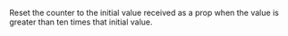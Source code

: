 Reset the counter to the initial value received as a prop when the value is greater than ten times that initial value.
